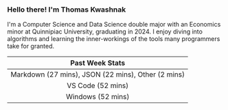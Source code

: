 
### Hello there! I'm Thomas Kwashnak

I'm a Computer Science and Data Science double major with an Economics
minor at Quinnipiac University, graduating in 2024.
I enjoy diving into algorithms and learning the inner-workings of the tools
many programmers take for granted.

| Past Week Stats |
| :---: |
| Markdown (27 mins), JSON (22 mins), Other (2 mins) |
| VS Code (52 mins) |
| Windows (52 mins) |

